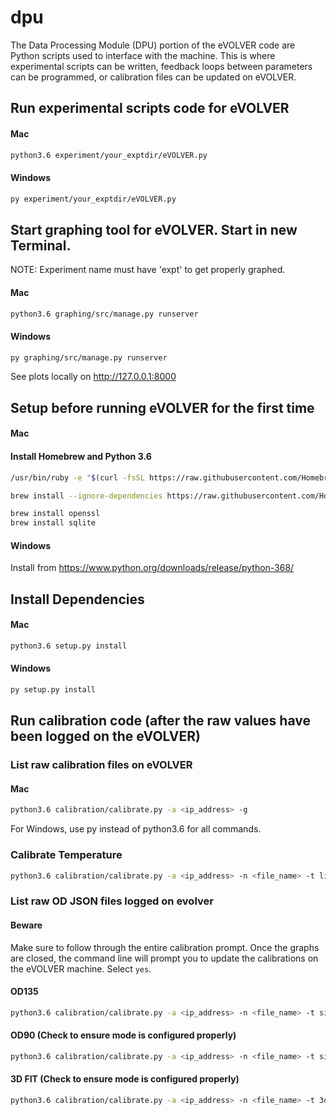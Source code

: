dpu
===
The Data Processing Module (DPU) portion of the eVOLVER code are Python scripts used to interface with the machine. This is where experimental scripts can be written, feedback loops between parameters can be programmed, or calibration files can be updated on eVOLVER.

## Run experimental scripts code for eVOLVER

#### Mac
```sh
python3.6 experiment/your_exptdir/eVOLVER.py
```

#### Windows
```sh
py experiment/your_exptdir/eVOLVER.py
```


## Start graphing tool for eVOLVER. Start in new Terminal.

NOTE: Experiment name must have 'expt' to get properly graphed.

#### Mac
```sh
python3.6 graphing/src/manage.py runserver
```
#### Windows
```sh
py graphing/src/manage.py runserver
```


See plots locally on http://127.0.0.1:8000




## Setup before running eVOLVER for the first time

#### Mac

#### Install Homebrew and Python 3.6

```sh
/usr/bin/ruby -e "$(curl -fsSL https://raw.githubusercontent.com/Homebrew/install/master/install)"
```

```sh
brew install --ignore-dependencies https://raw.githubusercontent.com/Homebrew/homebrew-core/f2a764ef944b1080be64bd88dca9a1d80130c558/Formula/python.rb
```

```sh
brew install openssl
brew install sqlite
```

#### Windows

Install from https://www.python.org/downloads/release/python-368/




## Install Dependencies

#### Mac
```sh
python3.6 setup.py install
```

#### Windows
```sh
py setup.py install
```



## Run calibration code (after the raw values have been logged on the eVOLVER)

### List raw calibration files on eVOLVER 

#### Mac
```sh
python3.6 calibration/calibrate.py -a <ip_address> -g
```

For Windows, use py instead of python3.6 for all commands.

### Calibrate Temperature

```sh
python3.6 calibration/calibrate.py -a <ip_address> -n <file_name> -t linear -f <name_after_fit> -p temp
```

### List raw OD JSON files logged on evolver 

#### Beware
Make sure to follow through the entire calibration prompt. Once the graphs are closed, the command line will prompt you to update the calibrations on the eVOLVER machine. Select `yes`.

#### OD135
```sh
python3.6 calibration/calibrate.py -a <ip_address> -n <file_name> -t sigmoid -f <name_after_fit> -p od_135
```

#### OD90 (Check to ensure mode is configured properly)
```sh
python3.6 calibration/calibrate.py -a <ip_address> -n <file_name> -t sigmoid -f <name_after_fit> -p od_90
```

#### 3D FIT (Check to ensure mode is configured properly)
```sh
python3.6 calibration/calibrate.py -a <ip_address> -n <file_name> -t 3d -f <name_after_fit> -p od_90,od_135
```


